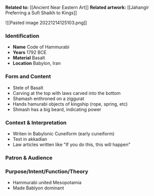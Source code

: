 **Related to:** [[Ancient Near Eastern Art]] 
**Related artwork:** [[Jahangir Preferring a Sufi Shaikh to Kings]]

![[Pasted image 20221214125103.png]]

### Identification
- **Name** Code of Hammurabi 
- **Years** 1792 BCE
- **Material** Basalt
- **Location** Babylon, Iran

### Form and Content
- Stele of Basalt
- Carving at the top with laws carved into the bottom
- Shamash enthroned on a ziggurat
- Hands hamurabi objects of kingship (rope, spring, etc)
- Shmash has a big beard, indicating power

### Context & Interpretation
- Writen in Babylonic Cuneiform (early cuneiform)
- Text in akkadian
- Law articles written like "If you do this, this will happen"

### Patron & Audience


### Purpose/Intent/Function/Theory
- Hammurabi united Mesopotamia
- Made Bablyon dominant